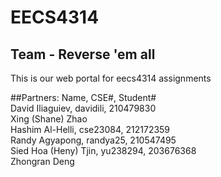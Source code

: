 # EECS4314
<h2>Team - Reverse 'em all</h2>
This is our web portal for eecs4314 assignments

##Partners:
Name,	CSE#,	Student#  
David Iliaguiev,	davidili,	210479830  
Xing (Shane) Zhao  
Hashim Al-Helli,	cse23084,	212172359  
Randy Agyapong,	randya25,	210547495  
Sied Hoa (Heny) Tjin, yu238294,	203676368   
Zhongran Deng 
